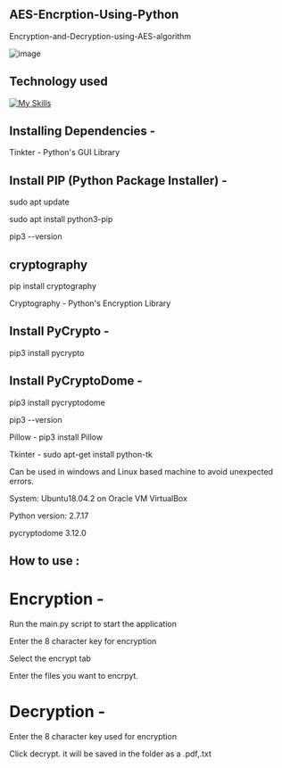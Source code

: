 ## AES-Encrption-Using-Python

Encryption-and-Decryption-using-AES-algorithm

![image](https://github.com/user-attachments/assets/1ca05b66-e176-49ae-9d3d-419b5dcda532)

## Technology used

[![My Skills](https://skillicons.dev/icons?i=py&theme=dark)](https://skillicons.dev)

## Installing Dependencies -
Tinkter - Python's GUI Library
## Install PIP (Python Package Installer) -
sudo apt update

sudo apt install python3-pip

pip3 --version

## cryptography
pip install cryptography

Cryptography - Python's Encryption Library

## Install PyCrypto -
pip3 install pycrypto

## Install PyCryptoDome -
pip3 install pycryptodome

pip3 --version

Pillow -   pip3 install Pillow

Tkinter -  sudo apt-get install python-tk

Can be used in windows and Linux based machine to avoid unexpected errors.

System: Ubuntu18.04.2 on Oracle VM VirtualBox

Python version: 2.7.17

pycryptodome 3.12.0

## How to use :
# Encryption -
Run the main.py script to start the application

Enter the 8 character key for encryption

Select the encrypt tab

Enter the files you want to encrpyt.

# Decryption -
Enter the 8 character key used for encryption

Click decrypt. it will be saved in the folder as a .pdf,.txt

